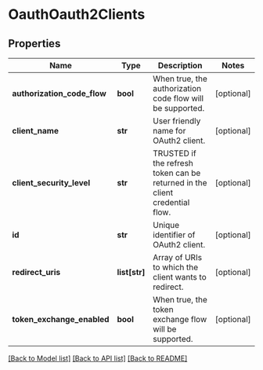 # OauthOauth2Clients

## Properties
Name | Type | Description | Notes
------------ | ------------- | ------------- | -------------
**authorization_code_flow** | **bool** | When true, the authorization code flow will be supported. | [optional] 
**client_name** | **str** | User friendly name for OAuth2 client. | [optional] 
**client_security_level** | **str** | TRUSTED if the refresh token can be returned in the client credential flow. | [optional] 
**id** | **str** | Unique identifier of OAuth2 client. | [optional] 
**redirect_uris** | **list[str]** | Array of URIs to which the client wants to redirect. | [optional] 
**token_exchange_enabled** | **bool** | When true, the token exchange flow will be supported. | [optional] 

[[Back to Model list]](../README.md#documentation-for-models) [[Back to API list]](../README.md#documentation-for-api-endpoints) [[Back to README]](../README.md)


